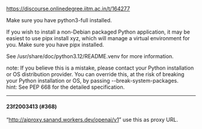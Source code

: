https://discourse.onlinedegree.iitm.ac.in/t/164277

Make
sure you have python3-full installed.

If you wish to install a non-Debian packaged Python application,
it may be easiest to use pipx install xyz, which will manage a
virtual environment for you. Make sure you have pipx installed.

See /usr/share/doc/python3.12/README.venv for more information.
</code></pre>
<p>note: If you believe this is a mistake, please contact your Python installation or OS distribution provider. You can override this, at the risk of breaking your Python installation or OS, by passing --break-system-packages.<br/>
hint: See PEP 668 for the detailed specification.</p><hr>

<h4>23f2003413 (#368)</h4>
<p>“<a href="http://aiproxy.sanand.workers.dev/openai/v1" rel="noopener nofollow ugc">http://aiproxy.sanand.workers.dev/openai/v1</a>” use this as proxy URL.